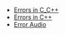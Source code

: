 - [Errors in C_C++](./runtimeerror.md)
- [Errors in C++](Errors-in-CPP.md)
- [Error Audio](./Error_Audio.md)
